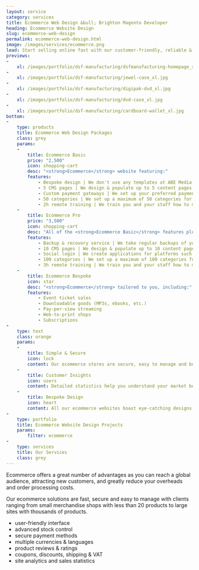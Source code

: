 ```yaml
---
layout: service
category: services
title: Ecommerce Web Design &bull; Brighton Magento Developer
heading: Ecommerce Website Design
slug: ecommerce-web-design
permalink: ecommerce-web-design.html
image: /images/services/ecommerce.png
lead: Start selling online fast with our customer-friendly, reliable & secure ecommerce solutions and take advantage of exciting new business opportunities in an ever-growing market.
previews:
-
    xl: /images/portfolio/dsf-manufacturing/dsfmanufacturing-homepage_xl.jpg
-
    xl: /images/portfolio/dsf-manufacturing/jewel-case_xl.jpg
-
    xl: /images/portfolio/dsf-manufacturing/digipak-dvd_xl.jpg
-
    xl: /images/portfolio/dsf-manufacturing/dvd-case_xl.jpg
-
    xl: /images/portfolio/dsf-manufacturing/cardboard-wallet_xl.jpg
bottom:
-
    type: products
    title: Ecommerce Web Design Packages
    class: grey
    params:
    -
        title: Ecommerce Basic
        price: "2,500"
        icon: shopping-cart
        desc: "<strong>Ecommerce</strong> website featuring:"
        features: 
            - Bespoke design | We don't use any templates at ABE Media but create the design from scratch according to your specifications.
            - 5 CMS pages | We design & populate up to 5 content pages at no charge.
            - Custom payment gateways | We set up your preferred payment gateways for your eg. PayPal, Google Wallet, SagePay etc.
            - 50 categories | We set up a maximum of 50 categories for you.
            - 2h remote training | We train you and your staff how to manage orders, add or edit products, manage client accounts etc.
    -
        title: Ecommerce Pro
        price: "3,500"
        icon: shopping-cart
        desc: "All of the <strong>Ecommerce Basic</strong> features plus:"
        features: 
            - Backup & recovery service | We take regular backups of your site and should your server go down we restore it on a server of your choice at no charge.
            - 10 CMS pages | We design & populate up to 10 content pages at no charge.
            - Social login | We create applications for platforms such as Facebook, Google & LinkedIn to allow your users to sign in with their social profiles without having to enter any data.
            - 100 categories | We set up a maximum of 100 categories for you.
            - 3h remote training | We train you and your staff how to manage orders, add or edit products, manage client accounts etc.
    -
        title: Ecommerce Bespoke
        icon: star
        desc: "<strong>Ecommerce</strong> tailored to you, including:"
        features: 
            - Event ticket sales
            - Downloadable goods (MP3s, ebooks, etc.)
            - Pay-per-view streaming
            - Web-to-print shops
            - Subscriptions
-
    type: text
    class: orange
    params:
    -
        title: Simple & Secure
        icon: lock
        content: Our ecommerce stores are secure, easy to manage and built with the customer in mind to make the entire shopping experience simple & easy.
    -
        title: Customer Insights
        icon: users
        content: Detailed statistics help you understand your market better and grow your client base, turning visitors into returning customers.
    -
        title: Bespoke Design
        icon: heart
        content: All our ecommerce websites boast eye-catching designs  built around your brand to represent your business in the best possible way.
-
    type: portfolio
    title: Ecommerce Website Design Projects
    params:
        filter: ecommerce
-
    type: services
    title: Our Services
    class: grey
---
```

Ecommerce offers a great number of advantages as you can reach a global audience, attracting new customers, and greatly reduce your overheads and order processing costs.

Our ecommerce solutions are fast, secure and easy to manage with clients ranging from small merchandise shops with less than 20 products to large sites with thousands of products.

- user-friendly interface 
- advanced stock control 
- secure payment methods
- multiple currencies & languages
- product reviews & ratings
- coupons, discounts, shipping & VAT 
- site analytics and sales statistics
